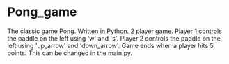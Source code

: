 # Pong_game
The classic game Pong. Written in Python. 
2 player game. 
Player 1 controls the paddle on the left using 'w' and 's'. 
Player 2 controls the paddle on the left using 'up_arrow' and 'down_arrow'. 
Game ends when a player hits 5 points. This can be changed in the main.py. 
